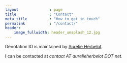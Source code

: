 ```yaml
---
layout              : page
title               : "Contact"
meta_title          : "How to get in touch"
permalink           : "/contact/"
header:
    image_fullwidth: header_unsplash_12.jpg
---
```


Denotation IO is maintained by [Aurelie Herbelot](https://aurelieherbelot.net/). 

I can be contacted at *contact AT aurelieherbelot DOT net*.
